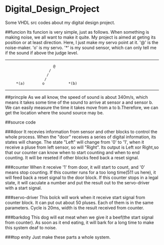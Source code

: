 # Digital_Design_Project
Some VHDL src codes about my digital design project.

##funcion
Its funcion is very simple, just as follows.
When something is making noise, we all want to make it quite.
My project is aimed at geting its position or at least direction. Here, I just make my servo point at it.
'@' is the noise-maker.
'o' is my servo.
'*' is my sound sensor, which can only tell me if the sound if above the judge level.

----------------------------------------------------------
                          @
                        /
                       /
                      /
         *(a)        o           *(b)
-----------------------------------------------------------

##princple
As we all know, the speed of sound is about 340m/s, which means it takes some time of the sound to arrive at sensor a and sensor b.
We can easily measure the time it takes move from a to b.Therefore, we can get the location where the sound source may be.

##source code

###door
It recevies information from sensor and other blocks to control the whole process.
When the "door" receives a series of digital information, its states will change.
The state "Left" will change from '0' to '1', when it receive a pluse from left sensor, so will "Right".
Its output is Left xor Right,so that our counter can know when to start counting and when to end counting.
It will be reseted if other blocks feed back a reset signal.

###counter
When it receive '1' from door, it will start to count, and '0' means stop counting. 
If this counter runs for a too long time(511 us here), it will feed back a reset signal to the door block.
If this counter stops in a legal state, it will caculate a number and put the result out to the servo-driver with a start signal.

###servo-driver
This bolck will work when it receive start signal from counter block.
It can put out about 50 pluses. Each of them is in the same parameters. Cycle is 20ms, width is the result received from counter.

###barkdog
This dog will eat meat when we give it a beef(the start signal from counter).
As soon as it end eating, it will bark for a long time to make this system deaf to noise.

###top enity
Just make these parts a whole system.
